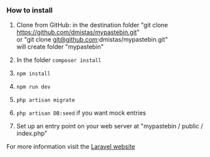 ### How to install

1. Clone from GitHub:
    in the destination folder "git clone https://github.com/dmistas/mypastebin.git" <br>
    or "git clone git@github.com:dmistas/mypastebin.git" <br>
    will create folder "mypastebin"

2. In the folder <code>composer install</code>
3. <code>npm install</code>
4. <code>npm run dev</code>
5. <code>php artisan migrate</code>
6. <code>php artisan DB:seed</code> if you want mock entries
7. Set up an entry point on your web server at "mypastebin / public / index.php"

For more information visit the [Laravel website](https://laravel.com/docs/8.x/installation) <br>

